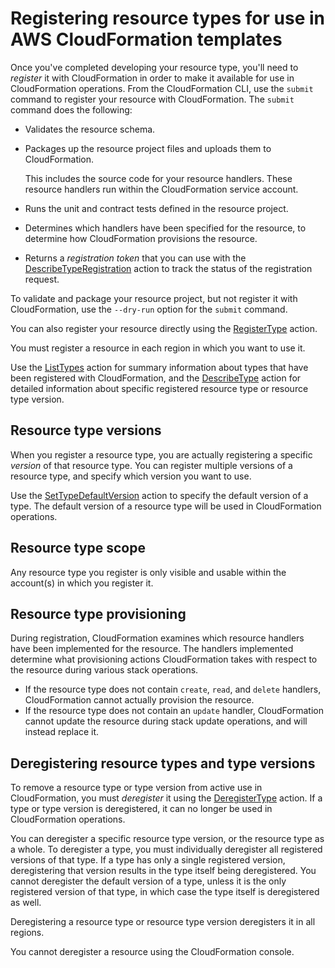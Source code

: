 # Registering resource types for use in AWS CloudFormation templates<a name="resource-type-register"></a>

Once you've completed developing your resource type, you'll need to *register* it with CloudFormation in order to make it available for use in CloudFormation operations\. From the CloudFormation CLI, use the `submit` command to register your resource with CloudFormation\. The `submit` command does the following:
+ Validates the resource schema\.
+ Packages up the resource project files and uploads them to CloudFormation\. 

  This includes the source code for your resource handlers\. These resource handlers run within the CloudFormation service account\.
+ Runs the unit and contract tests defined in the resource project\.
+ Determines which handlers have been specified for the resource, to determine how CloudFormation provisions the resource\.
+ Returns a *registration token* that you can use with the [DescribeTypeRegistration](https://docs.aws.amazon.com/AWSCloudFormation/latest/APIReference/API_DescribeTypeRegistration.html) action to track the status of the registration request\.

To validate and package your resource project, but not register it with CloudFormation, use the `--dry-run` option for the `submit` command\.

You can also register your resource directly using the [RegisterType](https://docs.aws.amazon.com/AWSCloudFormation/latest/APIReference/API_RegisterType.html) action\.

You must register a resource in each region in which you want to use it\.

Use the [ListTypes](https://docs.aws.amazon.com/AWSCloudFormation/latest/APIReference/API_ListTypes.html) action for summary information about types that have been registered with CloudFormation, and the [DescribeType](https://docs.aws.amazon.com/AWSCloudFormation/latest/APIReference/API_DescribeType.html) action for detailed information about specific registered resource type or resource type version\.

## Resource type versions<a name="resource-type-register-versions"></a>

When you register a resource type, you are actually registering a specific *version* of that resource type\. You can register multiple versions of a resource type, and specify which version you want to use\.

Use the [SetTypeDefaultVersion](https://docs.aws.amazon.com/AWSCloudFormation/latest/APIReference/API_SetTypeDefaultVersion.html) action to specify the default version of a type\. The default version of a resource type will be used in CloudFormation operations\.

## Resource type scope<a name="resource-type-register-scope"></a>

Any resource type you register is only visible and usable within the account\(s\) in which you register it\.

## Resource type provisioning<a name="resource-type-register-provision-type"></a>

During registration, CloudFormation examines which resource handlers have been implemented for the resource\. The handlers implemented determine what provisioning actions CloudFormation takes with respect to the resource during various stack operations\.
+ If the resource type does not contain `create`, `read`, and `delete` handlers, CloudFormation cannot actually provision the resource\.
+ If the resource type does not contain an `update` handler, CloudFormation cannot update the resource during stack update operations, and will instead replace it\.

## Deregistering resource types and type versions<a name="resource-type-register-deregister"></a>

To remove a resource type or type version from active use in CloudFormation, you must *deregister* it using the [DeregisterType](https://docs.aws.amazon.com/AWSCloudFormation/latest/APIReference/API_DeregisterType.html) action\. If a type or type version is deregistered, it can no longer be used in CloudFormation operations\. 

You can deregister a specific resource type version, or the resource type as a whole\. To deregister a type, you must individually deregister all registered versions of that type\. If a type has only a single registered version, deregistering that version results in the type itself being deregistered\. You cannot deregister the default version of a type, unless it is the only registered version of that type, in which case the type itself is deregistered as well\.

Deregistering a resource type or resource type version deregisters it in all regions\.

You cannot deregister a resource using the CloudFormation console\.